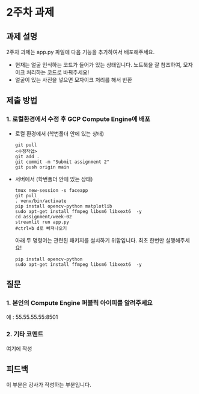 # 2주차 과제


## 과제 설명
2주차 과제는 app.py 파일에 다음 기능을 추가하여서 배포해주세요.
- 현재는 얼굴 인식하는 코드가 들어가 있는 상태입니다. 노트북을 잘 참조하여, 모자이크 처리하는 코드로 바꿔주세요!
- 얼굴이 있는 사진을 넣으면 모자이크 처리를 해서 반환

## 제출 방법
### 1. 로컬환경에서 수정 후 GCP Compute Engine에 배포
- 로컬 환경에서 (학번폴더 안에 있는 상태)
    ```
    git pull
    <수정작업>
    git add .
    git commit -m "Submit assignment 2"
    git push origin main
    ```
- 서버에서 (학번폴더 안에 있는 상태)
    ```
    tmux new-session -s faceapp
    git pull
    . venv/bin/activate
    pip install opencv-python matplotlib
    sudo apt-get install ffmpeg libsm6 libxext6  -y
    cd assignment/week-02
    streamlit run app.py
    #ctrl+b d로 빠져나오기
    ```
    아래 두 명령어는 관련된 패키지를 설치하기 위함입니다. 최초 한번만 실행해주세요!
    ```
    pip install opencv-python
    sudo apt-get install ffmpeg libsm6 libxext6  -y
    ```


## 질문
### 1. 본인의 Compute Engine 퍼블릭 아이피를 알려주세요
예 : 55.55.55.55:8501

### 2. 기타 코멘트
여기에 작성

## 피드백
이 부분은 강사가 작성하는 부분입니다.
